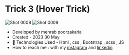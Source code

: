 # Trick 3 (Hover Trick)


![Shot 0008](https://github.com/mmehrab-pz/trick-3/assets/99506317/e2338dac-0b87-464f-9d2b-b329fb203aba)
![Shot 0009](https://github.com/mmehrab-pz/trick-3/assets/99506317/00a63150-eba7-408d-acda-befed2f8f4c3)

- Developed by mehrab poorzakaria
- Created - 2023 30 May
- 🤖 Technologies Used - Html , css , Bootstrap , scss , JS
- How to reach me : with my
[instagram](https://www.instagram.com/mehrab.poorzakaria_web/) and
[linkedin](https://www.linkedin.com/in/mehrab-poorzakaria-1b2492237/)
